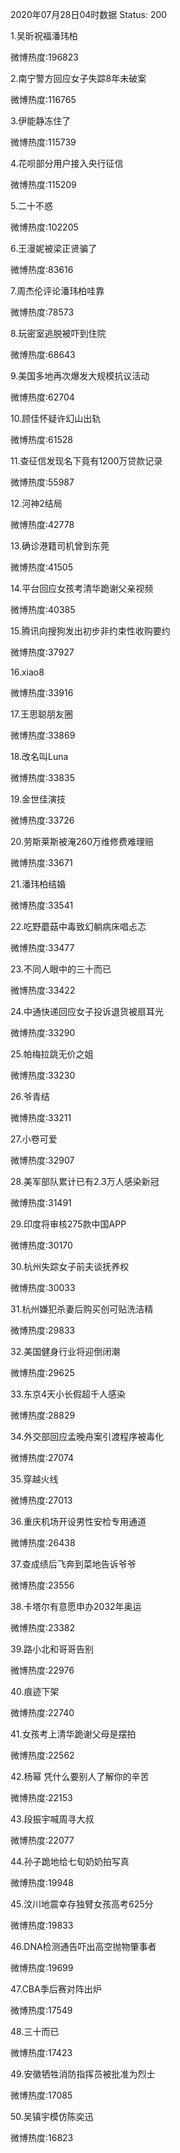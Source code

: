 2020年07月28日04时数据
Status: 200

1.吴昕祝福潘玮柏

微博热度:196823

2.南宁警方回应女子失踪8年未破案

微博热度:116765

3.伊能静冻住了

微博热度:115739

4.花呗部分用户接入央行征信

微博热度:115209

5.二十不惑

微博热度:102205

6.王漫妮被梁正贤骗了

微博热度:83616

7.周杰伦评论潘玮柏哇靠

微博热度:78573

8.玩密室逃脱被吓到住院

微博热度:68643

9.美国多地再次爆发大规模抗议活动

微博热度:62704

10.顾佳怀疑许幻山出轨

微博热度:61528

11.查征信发现名下竟有1200万贷款记录

微博热度:55987

12.河神2结局

微博热度:42778

13.确诊港籍司机曾到东莞

微博热度:41505

14.平台回应女孩考清华跪谢父亲视频

微博热度:40385

15.腾讯向搜狗发出初步非约束性收购要约

微博热度:37927

16.xiao8

微博热度:33916

17.王思聪朋友圈

微博热度:33869

18.改名叫Luna

微博热度:33835

19.金世佳演技

微博热度:33726

20.劳斯莱斯被淹260万维修费难理赔

微博热度:33671

21.潘玮柏结婚

微博热度:33541

22.吃野蘑菇中毒致幻躺病床唱忐忑

微博热度:33477

23.不同人眼中的三十而已

微博热度:33422

24.中通快递回应女子投诉退货被扇耳光

微博热度:33290

25.帕梅拉跳无价之姐

微博热度:33230

26.爷青结

微博热度:33211

27.小卷可爱

微博热度:32907

28.美军部队累计已有2.3万人感染新冠

微博热度:31491

29.印度将审核275款中国APP

微博热度:30170

30.杭州失踪女子前夫谈抚养权

微博热度:30033

31.杭州嫌犯杀妻后购买创可贴洗洁精

微博热度:29833

32.美国健身行业将迎倒闭潮

微博热度:29625

33.东京4天小长假超千人感染

微博热度:28829

34.外交部回应孟晚舟案引渡程序被毒化

微博热度:27074

35.穿越火线

微博热度:27013

36.重庆机场开设男性安检专用通道

微博热度:26438

37.查成绩后飞奔到菜地告诉爷爷

微博热度:23556

38.卡塔尔有意愿申办2032年奥运

微博热度:23382

39.路小北和哥哥告别

微博热度:22976

40.痕迹下架

微博热度:22740

41.女孩考上清华跪谢父母是摆拍

微博热度:22562

42.杨幂 凭什么要别人了解你的辛苦

微博热度:22153

43.段振宇喊周寻大叔

微博热度:22077

44.孙子跪地给七旬奶奶拍写真

微博热度:19948

45.汶川地震幸存独臂女孩高考625分

微博热度:19833

46.DNA检测通告吓出高空抛物肇事者

微博热度:19699

47.CBA季后赛对阵出炉

微博热度:17549

48.三十而已

微博热度:17423

49.安徽牺牲消防指挥员被批准为烈士

微博热度:17085

50.吴镇宇模仿陈奕迅

微博热度:16823

